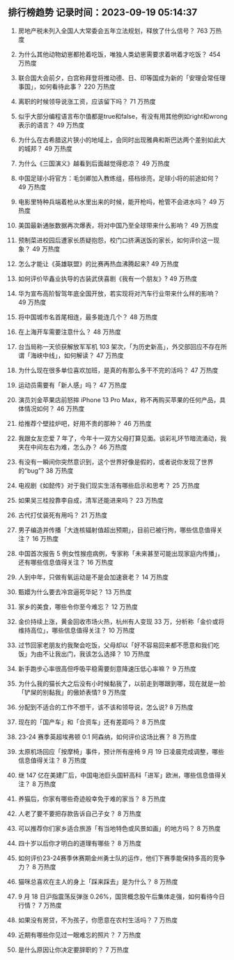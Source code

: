 
## 排行榜趋势 记录时间：2023-09-19 05:14:37
  
  1. 房地产税未列入全国人大常委会五年立法规划，释放了什么信号？ 763 万热度
    
  2. 为什么其他动物幼崽都抢着吃饭，唯独人类幼崽需要求着哄着才吃饭？ 454 万热度
    
  3. 联合国大会前夕，白宫称拜登将推动德、日、印等国成为新的「安理会常任理事国」，如何看待此事？ 220 万热度
    
  4. 离职的时候领导说涨工资，应该留下吗？ 71 万热度
    
  5. 似乎大部分编程语言布尔值都是true和false，有没有用其他例如right和wrong表示的语言？ 49 万热度
    
  6. 为什么在古希腊这片狭小的地域上，会同时出现雅典和斯巴达两个差别如此大的城邦？ 49 万热度
    
  7. 为什么《三国演义》越看到后面越觉得悲凉？ 49 万热度
    
  8. 中国足球小将官方：毛剑卿加入教练组，搭档徐亮，足球小将的前途如何？ 49 万热度
    
  9. 电影里特种兵端着枪从水里出来的时候，能开枪吗，枪管不会进水吗？ 49 万热度
    
  10. 美国最新通胀数据再次爆表，将对中国乃至全球带来什么影响？ 49 万热度
    
  11. 预制菜进校园后遭家长质疑抱怨，校门口挤满送饭的家长，如何评价这一现象？ 49 万热度
    
  12. 怎么才能让《英雄联盟》的比赛再热血沸腾起来? 49 万热度
    
  13. 如何评价毕鑫业执导的古装武侠喜剧《我有一个朋友》? 49 万热度
    
  14. 华为宣布高阶智驾年底全国开放，若实现将对汽车行业带来什么样的影响？ 49 万热度
    
  15. 将中国城市名首尾相连，最多能连几个？ 48 万热度
    
  16. 在上海开车需要注意什么？ 48 万热度
    
  17. 台当局称一天侦获解放军军机 103 架次，「为历史新高」，外交部回应不存在所谓「海峡中线」，如何解读？ 47 万热度
    
  18. 为什么现在很多单位喜欢加班，是真的有那么多干不完的活吗？ 47 万热度
    
  19. 运动员需要有「新人感」吗？ 47 万热度
    
  20. 演员刘金苹果店前怒摔 iPhone 13 Pro Max，称不再购买苹果的任何产品，具体情况如何？ 46 万热度
    
  21. 给推荐个壁挂炉吧，好用不贵的那种？ 46 万热度
    
  22. 我跟女友恋爱 7 年了，今年十一双方父母打算见面。谈彩礼环节暗流涌动，我夹在中间左右为难，怎么办？ 46 万热度
    
  23. 有没有一瞬间你突然意识到，这个世界好像是假的，或者说你发现了世界的“bug”? 38 万热度
    
  24. 电视剧《如懿传》对于我们现实生活有哪些启示和思考？ 25 万热度
    
  25. 如果吴三桂投靠李自成，清军还能进来吗？ 23 万热度
    
  26. 古代打仗装死有用吗？ 21 万热度
    
  27. 男子编造并传播「大连核辐射值超出预期」，目前已被行拘，哪些信息值得关注？ 16 万热度
    
  28. 中国首次报告 5 例女性猴痘病例，专家称「未来甚至可能出现家庭内传播」，还有哪些信息值得关注？ 16 万热度
    
  29. 人到中年，只做有氧运动是不是会加速衰老？ 14 万热度
    
  30. 甄嬛为什么要去冷宫逼死华妃？ 13 万热度
    
  31. 家乡的美食，哪些令你至今难忘？ 12 万热度
    
  32. 金价持续上涨，黄金回收市场火热，杭州有人变现 33 万，分析称「金价或将维持高位」，哪些信息值得关注？ 10 万热度
    
  33. 过节回家老朋友约我聚会吃饭，父母却以「好不容易回来都不愿意和我们吃饭」为由不让我出门，我该怎么选择？ 10 万热度
    
  34. 新手跑步心率很高但呼吸平稳需要刻意降速压低心率嘛？ 9 万热度
    
  35. 为什么我的猫长大之后没有小时候黏我了，以前走到哪跟到哪，现在就是一脸「铲屎的别黏我」的傲娇表情? 9 万热度
    
  36. 分配到不适合的工作不想干，该不该和领导说，怎么说? 8 万热度
    
  37. 现在的「国产车」和「合资车」还有差距吗？ 8 万热度
    
  38. 23-24 赛季英超埃弗顿 0:1 阿森纳，如何评价这场比赛？ 8 万热度
    
  39. 太原机场回应「按摩椅」事件，预计所有座椅 9 月 19 日凌晨完成调整，哪些信息值得关注？ 8 万热度
    
  40. 继 147 亿在美建厂后，中国电池巨头国轩高科「进军」欧洲，哪些信息值得关注？ 8 万热度
    
  41. 养猫后，你家有哪些奇迹般幸免于难的家当？ 8 万热度
    
  42. 人老了要不要把存款告诉自己子女？ 8 万热度
    
  43. 可以推荐你们家乡适合旅游「有当地特色或风景如画」的地方吗？ 8 万热度
    
  44. 四十岁以后你才明白的道理有哪些？ 8 万热度
    
  45. 如何评价23-24赛季休赛期金州勇士队的运作，他们下赛季能保持多高的竞争力？ 8 万热度
    
  46. 猫咪总喜欢在主人的身上「踩来踩去」是为什么？ 8 万热度
    
  47. 9 月 18 日沪指震荡反弹涨 0.26%，国货概念股午后集体走强，如何看待今日行情？ 7 万热度
    
  48. 如果没有房贷，不为孩子，你愿意在农村生活吗？ 7 万热度
    
  49. 近期有哪些你见过一眼难忘的照片？ 7 万热度
    
  50. 是什么原因让你决定要辞职的？ 7 万热度
    